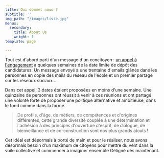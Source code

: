 ```yaml
---
title: Qui sommes nous ?
subtitle: ''
img_path: "/images/liste.jpg"
menus:
  secondary:
    title: About Us
    weight: 1
template: page

---
```

Tout est d'abord parti d'un message d'un concitoyen : [un appel à l'engagement](/posts/appel/) à quelques semaines de la date limite de dépôt des candidatures. Un message envoyé à une trentaine d'emails glânés dans les personnes en copie des mails du réseau de l'école et un premier partage sur les réseaux sociaux...

Dans cet appel, 3 dates étaient proposées en moins d'une semaine. Une quinzaine de personnes ont réussit à venir à ces réunions et ont partagé une volonté forte de proposer une politique alternative et ambitieuse, dans le fond comme dans la forme.

> De profils, d'âge, de métiers, de compétences et d'origines différentes, cette grande diversité couplée à une détermination et l'adhésion à des principes d'ouverture d'esprit, de dialogue, de bienveillance et de co-construction sont nos plus grands atouts !

Cet idéal est désormais à porté de main et pour le réaliser, nous avons désormais besoin d'un maximum de citoyens pour mettre du vent dans la voile collective et commencer à imaginer ensemble Gétigné dès maintenant.